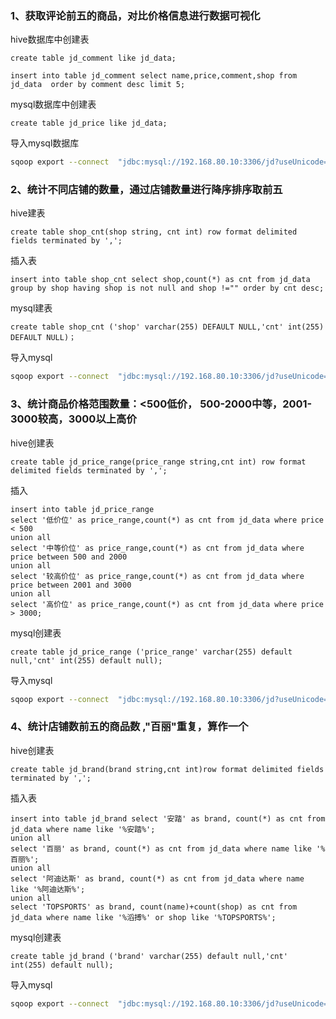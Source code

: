 ### 1、获取评论前五的商品，对比价格信息进行数据可视化
hive数据库中创建表

```hive
create table jd_comment like jd_data;

insert into table jd_comment select name,price,comment,shop from jd_data  order by comment desc limit 5;
```

mysql数据库中创建表

```mysql
create table jd_price like jd_data;
```

导入mysql数据库

```bash
sqoop export --connect  "jdbc:mysql://192.168.80.10:3306/jd?useUnicode=true&characterEncoding=utf-8" --username root --password root --table jd_price  --input-fields-terminated-by  '\t' --export-dir  /user/hive/warehouse/jd.db/jd_price/*
```

### 2、统计不同店铺的数量，通过店铺数量进行降序排序取前五

hive建表

```hive
create table shop_cnt(shop string, cnt int) row format delimited fields terminated by ',';
```

插入表

```hive
insert into table shop_cnt select shop,count(*) as cnt from jd_data group by shop having shop is not null and shop !="" order by cnt desc;
```

mysql建表

```mysql
create table shop_cnt ('shop' varchar(255) DEFAULT NULL,'cnt' int(255) DEFAULT NULL)；
```

导入mysql

```bash
sqoop export --connect  "jdbc:mysql://192.168.80.10:3306/jd?useUnicode=true&characterEncoding=utf-8" --username root --password root --table shop_cnt  --input-fields-terminated-by  ',' --export-dir  /user/hive/warehouse/jd.db/shop_cnt/*
```

### 3、统计商品价格范围数量：<500低价， 500-2000中等，2001-3000较高，3000以上高价

hive创建表

```hive
create table jd_price_range(price_range string,cnt int) row format delimited fields terminated by ',';
```

插入

```hive
insert into table jd_price_range 
select '低价位' as price_range,count(*) as cnt from jd_data where price < 500
union all
select '中等价位' as price_range,count(*) as cnt from jd_data where price between 500 and 2000
union all
select '较高价位' as price_range,count(*) as cnt from jd_data where price between 2001 and 3000
union all 
select '高价位' as price_range,count(*) as cnt from jd_data where price > 3000;
```

mysql创建表

```mysql
create table jd_price_range ('price_range' varchar(255) default null,'cnt' int(255) default null);
```

导入mysql

```bash
sqoop export --connect  "jdbc:mysql://192.168.80.10:3306/jd?useUnicode=true&characterEncoding=utf-8" --username root --password root --table jd_price_range --input-fields-terminated-by  ',' --export-dir  /user/hive/warehouse/jd.db/jd_price_range/*
```



### 4、统计店铺数前五的商品数 ,"百丽"重复，算作一个

hive创建表

```
create table jd_brand(brand string,cnt int)row format delimited fields terminated by ',';
```

插入表

```hive
insert into table jd_brand select '安踏' as brand, count(*) as cnt from jd_data where name like '%安踏%';
union all
select '百丽' as brand, count(*) as cnt from jd_data where name like '%百丽%';
union all
select '阿迪达斯' as brand, count(*) as cnt from jd_data where name like '%阿迪达斯%';
union all
select 'TOPSPORTS' as brand, count(name)+count(shop) as cnt from jd_data where name like '%滔搏%' or shop like '%TOPSPORTS%';
```

mysql创建表

```mysql
create table jd_brand ('brand' varchar(255) default null,'cnt' int(255) default null);
```

导入mysql

```bash
sqoop export --connect  "jdbc:mysql://192.168.80.10:3306/jd?useUnicode=true&characterEncoding=utf-8" --username root --password root --table jd_brand --input-fields-terminated-by  ',' --export-dir  /user/hive/warehouse/jd.db/jd_brand/*
```


